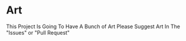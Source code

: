 # Art
This Project Is Going To Have A Bunch of Art
Please Suggest Art In The  "Issues" or "Pull Request"
